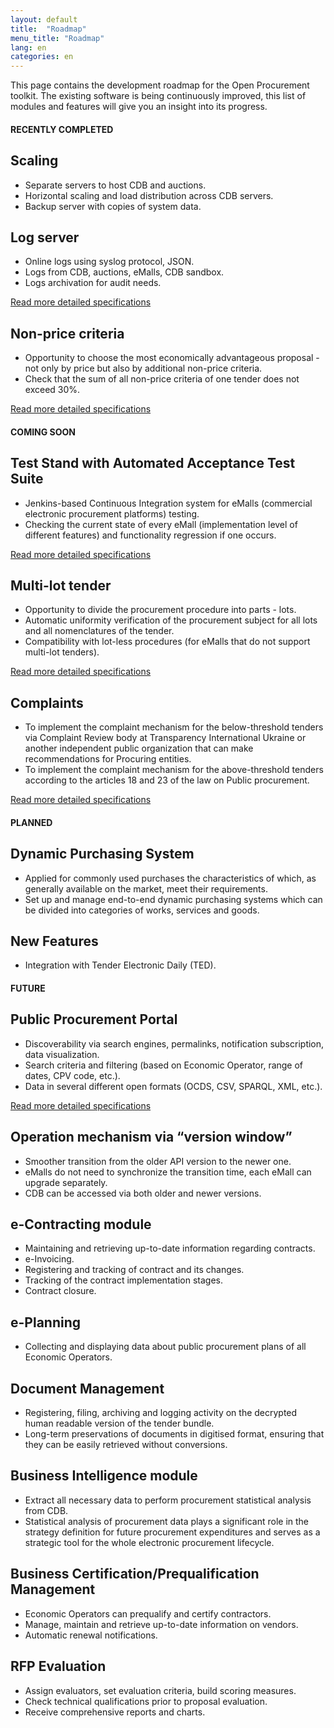 ```yaml
---
layout: default
title:  "Roadmap"
menu_title: "Roadmap"
lang: en
categories: en
---
```


This page contains the development roadmap for the Open Procurement toolkit. The existing software is being continuously improved, this list of modules and features will give you an insight into its progress.

#### RECENTLY COMPLETED

## Scaling
* Separate servers to host CDB and auctions.
* Horizontal scaling and load distribution across CDB servers.
* Backup server with copies of system data.

## Log server
* Online logs using syslog protocol, JSON.
* Logs from CDB, auctions, eMalls, CDB sandbox.
* Logs archivation for audit needs.

[Read more detailed specifications](http://openprocurement.org/en/log-server.html)

## Non-price criteria
* Opportunity to choose the most economically advantageous proposal - not only by price but also by additional non-price criteria.
* Check that the sum of all non-price criteria of one tender does not exceed 30%.

[Read more detailed specifications](http://openprocurement.org/en/nonprice-criteria.html)

#### COMING SOON

## Test Stand with Automated Acceptance Test Suite 
* Jenkins-based Continuous Integration system for eMalls (commercial electronic procurement platforms) testing. 
* Checking the current state of every eMall (implementation level of different features) and functionality regression if one occurs.

[Read more detailed specifications](http://openprocurement.org/en/test-stand.html) 

## Multi-lot tender
* Opportunity to divide the procurement procedure into parts - lots.
* Automatic uniformity verification of the procurement subject for all lots and all nomenclatures of the tender.
* Compatibility with lot-less procedures (for eMalls that do not support multi-lot tenders).

[Read more detailed specifications](http://openprocurement.org/en/multilots.html)

## Complaints
* To implement the complaint mechanism for the below-threshold tenders via Complaint Review body at Transparency International Ukraine or another independent public organization that can make recommendations for Procuring entities.
* To implement the complaint mechanism for the above-threshold tenders according to the articles 18 and 23 of the law on Public procurement.

[Read more detailed specifications](http://openprocurement.org/en/complaints.html)

#### PLANNED

## Dynamic Purchasing System
* Applied for commonly used purchases the characteristics of which, as generally available on the market, meet their requirements.
* Set up and manage end-to-end dynamic purchasing systems which can be divided into categories of works, services and goods. 

## New Features
* Integration with Tender Electronic Daily (TED).

#### FUTURE

## Public Procurement Portal
* Discoverability via search engines, permalinks, notification subscription, data visualization. 
* Search criteria and filtering (based on Economic Operator, range of dates, CPV code, etc.).
* Data in several different open formats (OCDS, CSV, SPARQL, XML, etc.).

[Read more detailed specifications](http://openprocurement.org/en/public-procurement-portal)

## Operation mechanism via “version window”
* Smoother transition from the older API version to the newer one. 
* eMalls do not need to synchronize the transition time, each eMall can upgrade separately.
* CDB can be accessed via both older and newer versions.

## e-Contracting module
* Maintaining and retrieving up-to-date information regarding contracts.
* e-Invoicing.
* Registering and tracking of contract and its changes.
* Tracking of the contract implementation stages.
* Contract closure.

## e-Planning 
* Collecting and displaying data about public procurement plans of all Economic Operators.

## Document Management
* Registering, filing, archiving and logging activity on the decrypted human readable version of the tender bundle.
* Long-term preservations of documents in digitised format, ensuring that they can be easily retrieved without conversions.

## Business Intelligence module
* Extract all necessary data to perform procurement statistical analysis from CDB.
* Statistical analysis of procurement data plays a significant role in the strategy definition for future procurement expenditures and serves as a strategic tool for the whole electronic procurement lifecycle.

## Business Certification/Prequalification Management
* Economic Operators can prequalify and certify contractors.
* Manage, maintain and retrieve up-to-date information on vendors.
* Automatic renewal notifications.

## RFP Evaluation
* Assign evaluators, set evaluation criteria, build scoring measures.
* Check technical qualifications prior to proposal evaluation.
* Receive comprehensive reports and charts.

